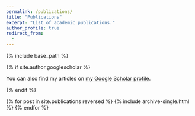```yaml
---
permalink: /publications/
title: "Publications"
excerpt: "List of academic publications."
author_profile: true
redirect_from: 
  - 
---
```



{% include base_path %}

{% if site.author.googlescholar %}
  <p>You can also find my articles on <a href="{{ site.author.googlescholar }}">my Google Scholar profile</a>.</p>
{% endif %}

{% for post in site.publications reversed %}
  {% include archive-single.html %}
{% endfor %}